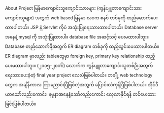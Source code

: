 About Project
မြန်မာကျောင်းသူကျောင်းသားများ (ကွန်ပျူတာကျောင်းသားကျောင်းသူများ) အတွက် web based မြန်မာ လဝက စနစ် တစ်ခုကို တည်ဆောက်ပေးထားပါတယ်။
JSP နဲ့ Servlet ကိုပဲ အသုံးပြုရေးသားထားပါတယ်။
Database server အနေနဲ့ mysql ကို အသုံးပြုထားပါ။ database file အဆင့်သင့် ပေးမထားပါဘူး။
Database တည်ဆောက်ဖို့အတွက် ER diagram တစ်ခုကို ထည့်သွင်းပေးထားပါတယ်။ ER diagram မှာလည်း tableတွေမှာ foreign key, primary key relationship  ထည့်ပေးမထားပါဘူး။
(၂၀၁၅-၂၀၁၆) လောက်က ကွန်ပျူတာကျောင်းသူတစ်ဉီးအတွက်  ရေးသားပေးခဲ့တဲ့ final year project လေးပဲဖြစ်ပါတယ်။
တချို့ web technology တွေက အချိန်ကာလ ကြာညောင်းပြီဖြစ်တဲ့အတွက် ပြောင်းလဲကုန်ပြီဖြစ်ပါတယ်။ အိုင်ဒီယာသော်လည်းကောင်း၊ နမူနာအနေနဲ့သော်လည်းကောင်း လေ့လာနိုင်ရန် တင်ပေးထားခြင်းဖြစ်ပါတယ်။
